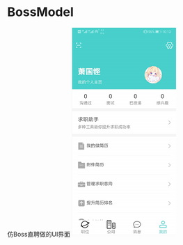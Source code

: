 # BossModel
仿Boss直聘做的UI界面
![image](https://github.com/HibKing/BossModel/blob/master/1554775570(1).png)
